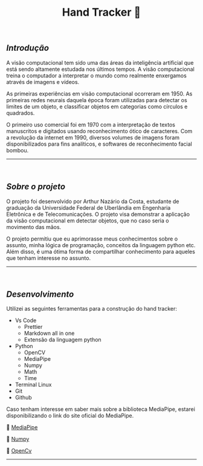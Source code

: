 **<h1 align="center">Hand Tracker 🤚</h1>**

<br/>

## **_Introdução_**

A visão computacional tem sido uma das áreas da inteligência artificial que está sendo altamente estudada nos últimos tempos. A visão computacional treina o computador a interpretar o mundo como realmente enxergamos através de imagens e vídeos.

As primeiras experiências em visão computacional ocorreram em 1950. As primeiras redes neurais daquela época foram utilizadas para detectar os limites de um objeto, e classificar objetos em categorias como círculos e quadrados. 

O primeiro uso comercial foi em 1970 com a interpretação de textos manuscritos e digitados usando reconhecimento ótico de caracteres. Com a revolução da internet em 1990, diversos volumes de imagens foram disponibilizados para fins analíticos, e softwares de reconhecimento facial bombou.

---

<br/>

## **_Sobre o projeto_**

O projeto foi desenvolvido por Arthur Nazário da Costa, estudante de graduação da Universidade Federal de Uberlândia em Engenharia Eletrônica e de Telecomunicações. O projeto visa demonstrar a aplicação da visão computacional em detectar objetos, que no caso seria o movimento das mãos. 

O projeto permitiu que eu aprimorasse meus conhecimentos sobre o assunto, minha lógica de programação, conceitos da linguagem python etc. Além disso, é uma ótima forma de compartilhar conhecimento para aqueles que tenham interesse no assunto.

---

<br/>

## **_Desenvolvimento_**

Utilizei as seguintes ferramentas para a construção do hand tracker:

- Vs Code
  - Prettier
  - Markdown all in one
  - Extensão da linguagem python
- Python
  - OpenCV
  - MediaPipe
  - Numpy
  - Math
  - Time
- Terminal Linux
- Git
- Github

Caso tenham interesse em saber mais sobre a biblioteca MediaPipe, estarei disponibilizando o link do site oficial do MediaPipe.

:link: [MediaPipe](https://mediapipe.dev/)

:link: [Numpy](https://numpy.org/)

:link: [OpenCv](https://docs.opencv.org/4.x/d6/d00/tutorial_py_root.html)

---
